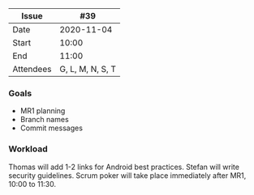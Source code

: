 
| Issue| #39 |
| ------ | ------ |
| Date | 2020-11-04 |
| Start | 10:00 |
| End | 11:00 |
| Attendees | G, L, M, N, S, T |

### Goals
- MR1 planning
- Branch names
- Commit messages

### Workload
Thomas will add 1-2 links for Android best practices.
Stefan will write security guidelines.
Scrum poker will take place immediately after MR1, 10:00 to 11:30.

